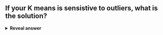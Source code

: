 ## If your K means is sensistive to outliers, what is the solution?
<details>
<summary><b>Reveal answer</b></summary>
Adapt the loss function
</details>
